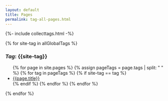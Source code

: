 ```yaml
---
layout: default
title: Pages
permalink: tag-all-pages.html
---
```


{%- include collecttags.html -%}

<div id="tag-container">
{% for site-tag in allGlobalTags %}
<div id="-{{site-tag}}"> 
<h3> <em>Tag</em>: {{site-tag}} </h3>
  <ul id="ul-{{site-tag}}">
  {% for page in site.pages %}
  {% assign pageTags = page.tags | split: " " %}
  {% for tag in pageTags %}
    {% if site-tag == tag %}
      <li><a href="{{ page.url | relative_url }}">{{page.title}}</a></li>
    {% endif %}
  {% endfor %}
{% endfor %}
</ul>
</div>
{% endfor %}
</div>
